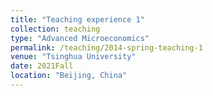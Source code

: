 ```yaml
---
title: "Teaching experience 1"
collection: teaching
type: "Advanced Microeconomics"
permalink: /teaching/2014-spring-teaching-1
venue: "Tsinghua University"
date: 2021Fall
location: "Beijing, China"
---
```

